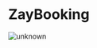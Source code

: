 # ZayBooking
![unknown](https://user-images.githubusercontent.com/36114129/122690315-1c95bf00-d229-11eb-8af4-adc7f2ede2a7.png)

